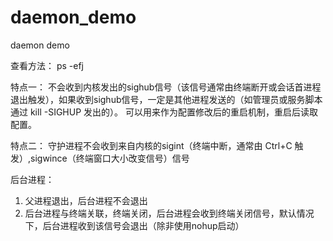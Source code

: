 # daemon_demo
daemon demo

查看方法：
ps -efj

特点一：
不会收到内核发出的sighub信号（该信号通常由终端断开或会话首进程退出触发），如果收到sighub信号，一定是其他进程发送的（如管理员或服务脚本通过 kill -SIGHUP <pid>发出的）。
可以用来作为配置修改后的重启机制，重启后读取配置。

特点二：
守护进程不会收到来自内核的sigint（终端中断，通常由 Ctrl+C 触发）,sigwince（终端窗口大小改变信号）信号


后台进程：
1. 父进程退出，后台进程不会退出
2. 后台进程与终端关联，终端关闭，后台进程会收到终端关闭信号，默认情况下，后台进程收到该信号会退出（除非使用nohup启动）

